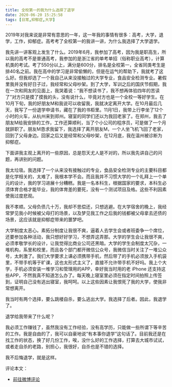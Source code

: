 ```yaml
---
title: 全校第一的我为什么选择了退学
date: 2020-06-20 15:25:58
tags: [日常,抑郁症,大学]
---
```

2019年对我来说是非常有意思的一年，这一年我的事情有很多：高考，大学，退学，工作，抑郁症。高考考了全校第一的我讲一讲，为什么我选择了大学退学。  

我先讲一讲客观上发生了什么。2019年6月，我参加了高考，因为我是职高生，所以我的高考不是普通高考，我参加的是浙江省的单考单招（俗称职业高考），计算机类的考试。考了550分以上，满分是600分，排名是全校第一，全省同类考生是排40名之前。我在高中的学习是非常偷懒的，但是在运气的帮助下，我就考了这么好。但我却选了一个我自己从来没接触过的大学专业，食品安全检测专业。暑假里我并没有好日子过，我经常和父母吵架。到了大学，军训之后的国庆节假期，我在一次和网友的见面上，我哭着说：“我不想读书了，我不想再体验四年的苦读了”对方只是摸了摸我的头，没有说什么，毕竟对方也是一个全校一等好学生。在10月下旬，我的好朋友M和我说可以收留我，我就决定离开大学。在10月最后几天，我写了一份退学申请书，藏在了我的书柜里。11月1日，我带上行李坐了12个小时的火车，从杭州来到郑州。寝室的同学们还以为我回老家了。在郑州，我去了朋友M给我安排的工作，工作还算顺利，当了个小公司的程序员，可是做了一个月就辞职了。朋友M恳求我留下，我选择了离开朋友M，一个人坐飞机飞回了老家，回到了父母身边。回家之后又是经常和父母吵架，在12月底，我在温州被诊断为抑郁症。

下面讲我主观上离开的一些原因，总是怨天尤人是不对的，所以我先讲自己的问题，再讲别的问题。

我太垃圾。我选择了一个从来没有接触过的专业，食品安全检测专业的主要科目都是化学相关的，太难了，我根本学不会。而且我并不习惯大学的一个礼拜上一个单元的设计，我的学习进展十分糟糕。我是一名本科生，根据国家的要求，本科生必须体育合格才能毕业，我的体育差的要死，没有一个测试项目及格。这些不利因素使我过度悲观。

我不孝顺。父母负债几十万，我却不思偿还，只想逃避。在大学宿舍的晚上，我经常梦见我小时候被父母打的场景，以及梦见我工作之后我的钱都被父母拿去还债的场景，这应该就是抑郁症带来的噩梦吧。

大学制度太恶心。素拓分制度让我很不爽，逼着人去学生会或者班委争一个席位，还要参加各种活动，我只想好好学习，不想弄这弄那。大学的学生会让我很不爽，必须孝敬学长的设计，让我觉得比商业公司还黑暗。大学的学生会制度太冗杂，一堆机构，系里和校里，而且各个部门都开微信公众号，我微信当时关注了一堆公众号，太刺激了。我们大学要求上课必须携带手机，然后带了的手机必须放入手机袋里，不带手机等于旷课，这也太形式主义了，直接不允许带手机不好吗。我上个大学，手机必须安装一堆学习和管理用的APP，幸好我当时用的老 iPhone 还支持这些APP，不然我真不知道怎么办了。每天晚上寝室里必须在指定时间拍照上传签到，证明自己没有逃出寝室，我呵呵。以上这些因素让我恨死了我的大学，使我非常想离开。

我当时有两个选择，要么跳楼自杀，要么逃出大学。我选择了后者。因此，我退学了。  

退学给我带来了什么呢？

我必须工作赚钱了，虽然我没有工作经验，没有高学历，只能做一些所谓下等辛苦的工作。我是自由的了，我可以自豪地说“有本事你退学”这句话了。目前我还是在找工作的状态，换了好几份工作，唉，没什么好的工作选择，打算去大城市试试，或者走自杀的老路，别担心，我很好，自杀也是不错的选择。

我不后悔退学，就是这样。

评论本文：  
- [前往微博评论](https://weibo.com/ttarticle/p/show?id=2309404517940983628044&is_all=1#_0)
